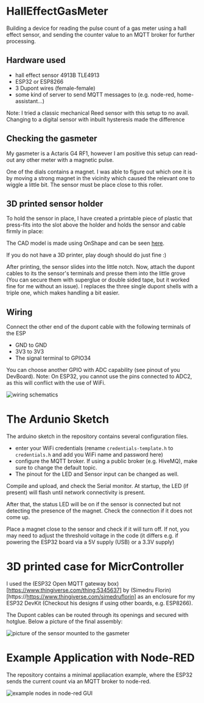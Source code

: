# HallEffectGasMeter

Building a device for reading the pulse count of a gas meter using a hall effect sensor, and sending the counter value to an MQTT broker for further processing.

## Hardware used

- hall effect sensor 4913B TLE4913
- ESP32 or ESP8266
- 3 Dupont wires (female-female)
- some kind of server to send MQTT messages to (e.g. node-red, home-assistant...)

Note: I tried a classic mechanical Reed sensor with this setup to no avail. Changing to a digital sensor with inbuilt hysteresis made the difference

## Checking the gasmeter

My gasmeter is a Actaris G4 RF1, however I am positive this setup can read-out any other meter with a magnetic pulse.

One of the dials contains a magnet.
I was able to figure out which one it is by moving a strong magnet in the vicinity which caused the relevant one to wiggle a little bit.
The sensor must be place close to this roller.

## 3D printed sensor holder

To hold the sensor in place, I have created a printable piece of plastic that press-fits into the slot above the holder and holds the sensor and cable firmly in place: 

The CAD model is made using OnShape and can be seen [here](https://cad.onshape.com/documents/e0d259fd877c1182a09bbc17/w/994389497a324f97073d213b/e/8d6a3ead179d19c52f29340c?renderMode=0&uiState=62d9d468549a2247567e7bfb).

If you do not have a 3D printer, play dough should do just fine :)

After printing, the sensor slides into the little notch. Now, attach the dupont cables to its the sensor's terminals and presse them into the little grove (You can secure them with superglue or double sided tape, but it worked fine for me without an issue). I replaces the three single dupont shells with a triple one, which makes handling a bit easier.

## Wiring

Connect the other end of the dupont cable with the following terminals of the ESP

- GND to GND
- 3V3 to 3V3
- The signal terminal to GPIO34

You can choose another GPIO with ADC capability (see pinout of you DevBoard). Note: On ESP32, you cannot use the pins connected to ADC2, as this will conflict with the use of WiFi.

<img src="figs/fritzing-export.jpg" alt="wiring schematics">

# The Ardunio Sketch

The arduino sketch in the repository contains several configuration files.

- enter your WiFi credentials (rename `credentials-template.h` to `credentials.h` and add you WiFi name and password here)
- configure the MQTT broker. If using a public broker (e.g. HiveMQ), make sure to change the default topic.
- The pinout for the LED and Sensor input can be changed as well.

Compile and upload, and check the Serial monitor.
At startup, the LED (if present) will flash until network connectivity is present.

After that, the status LED will be on if the sensor is connected but not detecting the presence of the magnet. Check the connection if it does not come up.

Place a magnet close to the sensor and check if it will turn off. If not, you may need to adjust the threshold voltage in the code (it differs e.g. if powering the ESP32 board via a 5V supply (USB) or a 3.3V supply)

# 3D printed case for MicrController

I used the (ESP32 Open MQTT gateway box)[https://www.thingiverse.com/thing:5345637] by (Simedru Florin)[https://https://www.thingiverse.com/simedruflorin] as an enclosure for my ESP32 DevKit (Checkout his designs if using other boards, e.g. ESP8266).

The Dupont cables can be routed through its openings and secured with hotglue. Below a picture of the final assembly:

<img src="figs/mounted.jpg" alt="picture of the sensor mounted to the gasmeter">


# Example Application with Node-RED

The repository contains a minimal appliacation example, where the ESP32 sends the current count via an MQTT broker to node-red.

<img src="figs/mounted.jpg" alt="example nodes in node-red GUI">




